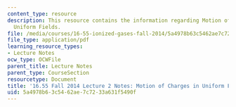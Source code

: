 ```yaml
---
content_type: resource
description: This resource contains the information regarding Motion of Charges in
  Uniform Fields.
file: /media/courses/16-55-ionized-gases-fall-2014/5a4978b63c5462ae7c7233a631f5490f_MIT16_55F14_Lecture2.pdf
file_type: application/pdf
learning_resource_types:
- Lecture Notes
ocw_type: OCWFile
parent_title: Lecture Notes
parent_type: CourseSection
resourcetype: Document
title: '16.55 Fall 2014 Lecture 2 Notes: Motion of Charges in Uniform Fields'
uid: 5a4978b6-3c54-62ae-7c72-33a631f5490f
---
```

